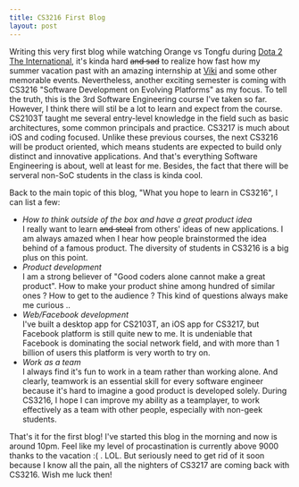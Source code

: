 ```yaml
---
title: CS3216 First Blog
layout: post
---
```


Writing this very first blog while watching Orange vs Tongfu during [Dota 2 The International](http://dota2.com), it's kinda hard <s>and sad</s> to realize how fast how my summer vacation past with an amazing internship at [Viki](http://viki.com) and some other memorable events. Nevertheless, another exciting semester is coming with CS3216 "Software Development on Evolving Platforms" as my focus. To tell the truth, this is the 3rd Software Engineering course I've taken so far. However, I think there will stil be a lot to learn and expect from the course. CS2103T taught me several entry-level knowledge in the field such as basic architectures, some common principals and practice. CS3217 is much about iOS and coding focused. Unlike these previous courses, the next CS3216 will be product oriented, which means students are expected to build only distinct and innovative applications. And that's everything Software Engineering is about, well at least for me. Besides, the fact that there will be serveral non-SoC students in the class is kinda cool.

Back to the main topic of this blog, "What you hope to learn in CS3216", I can list a few:

*   <i>How to think outside of the box and have a great product idea</i></br>
    I really want to learn <s>and steal</s> from others' ideas of new applications. I am always amazed when I hear how people brainstormed the idea behind of a famous product. The diversity of students in CS3216 is a big plus on this point.
*   <i>Product development</i></br>
    I am a strong believer of "Good coders alone cannot make a great product". How to make your product shine among hundred of similar ones ? How to get to the audience ? This kind of questions always make me curious ..
*   <i>Web/Facebook development</i></br>
    I've built a desktop app for CS2103T, an iOS app for CS3217, but Facebook platform is still quite new to me. It is undeniable that Facebook is dominating the social network field, and with more than 1 billion of users this platform is very worth to try on.
*   <i>Work as a team</i></br>
    I always find it's fun to work in a team rather than working alone. And clearly, teamwork is an essential skill for every software engineer because it's hard to imagine a good product is developed solely. During CS3216, I hope I can improve my ability as a teamplayer, to work effectively as a team with other people, especially with non-geek students.

That's it for the first blog! I've started this blog in the morning and now is around 10pm. Feel like my level of procastination is currently above 9000 thanks to the vacation :( . LOL. But seriously need to get rid of it soon because I know all the pain, all the nighters of CS3217 are coming back with CS3216. Wish me luck then!



